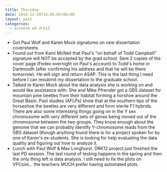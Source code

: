```yaml
---
title: Thursday
date: 2014-11-20T14:56:01+00:00
layout: post
categories:
  - science ed drk12
---
```

  * Got Paul Wolf and Karen Mock signatures on new dissertation coversheets.
  * Found out from Kami McNeil that Paul's "on behalf of Todd Campbell" signature will NOT be accepted by the grad school. Sent 2 copies of the cover page (Fedex overnight on Paul's account) to Todd's home in Dartmouth (after confirming his address and that he will be there tomorrow). He will sign and return ASAP. This is the last thing I need before I can resubmit my dissertation to the graduate school.
  * Talked to Karen Mock about the data analysis she is working on and would like assistance with: She and Mike Pfrender got a GBS dataset for mountain pine beetles from their habitat forming a horshoe around the Great Basin. Past studies (AFLPs) show that at the southern tips of the horseshoe the beetles are very different and form sterile F1 hybrids. There are also some interesting things going on in the Y sex chromosome with very different sets of genes being moved out of the chromosome between the two groups. They know enough about the genome that we can probably identify Y-chromosome reads from the GBS dataset (though anything found there is for a project spoken for by one of Karen's ex-students. She is looking for help evaluating the data quality and figuring out how to analyze it.
  * Lunch with Paul Wolf & Max Longhurst. DRK12 project just finished the last PD session. The last round of testing happens in the spring and then the only thing left is data analysis. I still need to fix the plots on VPCsim... the teachers MUCH prefer having automated plots.
